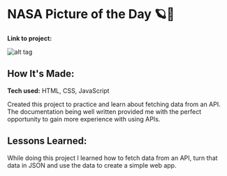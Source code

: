 # NASA Picture of the Day 🪐🔭



**Link to project:**

![alt tag](https://github.com/jquihano/nasa-apod/blob/main/nasa-demo.gif?raw=true)

## How It's Made:

**Tech used:** HTML, CSS, JavaScript

Created this project to practice and learn about fetching data from an API. The documentation being well written provided me with the perfect opportunity to gain more experience with using APIs.


## Lessons Learned:

While doing this project I learned how to fetch data from an API, turn that data in JSON and use the data to create a simple web app. 
